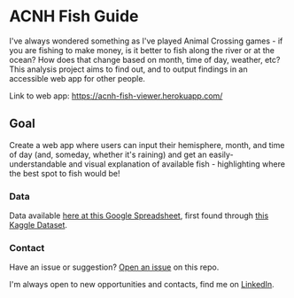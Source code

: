 # ACNH Fish Guide

I've always wondered something as I've played Animal Crossing games - if you are fishing to make money, is it better to fish along the river or at the ocean? How does that change based on month, time of day, weather, etc? This analysis project aims to find out, and to output findings in an accessible web app for other people.

Link to web app: https://acnh-fish-viewer.herokuapp.com/

## Goal

Create a web app where users can input their hemisphere, month, and time of day (and, someday, whether it's raining) and get an easily-understandable and visual explanation of available fish - highlighting where the best spot to fish would be!

### Data

Data available [here at this Google Spreadsheet](https://tinyurl.com/acnh-sheet), first found through [this Kaggle Dataset](https://www.kaggle.com/jessicali9530/animal-crossing-new-horizons-nookplaza-dataset).

### Contact

Have an issue or suggestion? [Open an issue](https://github.com/lindseyberlin/acnh_fish_guide/issues) on this repo.

I'm always open to new opportunities and contacts, find me on [LinkedIn](https://www.linkedin.com/in/lindseyberlin/).